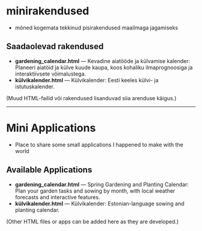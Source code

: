 # minirakendused

* mõned kogemata tekkinud pisirakendused maailmaga jagamiseks

## Saadaolevad rakendused

- **gardening_calendar.html** — Kevadine aiatööde ja külvamise kalender: Planeeri aiatöid ja külve kuude kaupa, koos kohaliku ilmaprognoosiga ja interaktiivsete võimalustega.
- **külvikalender.html** — Külvikalender: Eesti keeles külvi- ja istutuskalender.

(Muud HTML-failid või rakendused lisanduvad siia arenduse käigus.)

---

# Mini Applications

* Place to share some small applications I happened to make with the world

## Available Applications

- **gardening_calendar.html** — Spring Gardening and Planting Calendar: Plan your garden tasks and sowing by month, with local weather forecasts and interactive features.
- **külvikalender.html** — Külvikalender: Estonian-language sowing and planting calendar.

(Other HTML files or apps can be added here as they are developed.)
